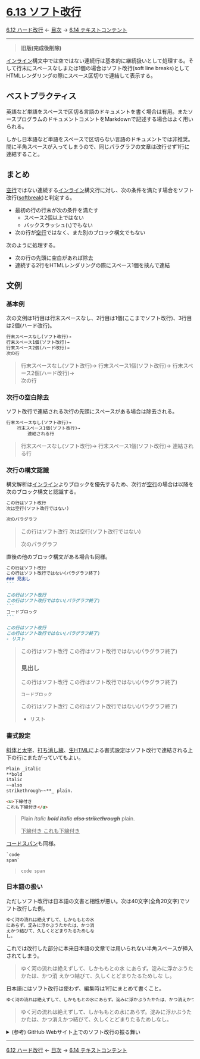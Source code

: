 # [6.13 ソフト改行](https://higuma.github.io/github-markdown-guide/gfm/#soft-line-breaks)

[6.12 ハード改行](hard-line-breaks.md)
← [目次](index.md) →
[6.14 テキストコンテント](textual-content.md)

------------------------------------------------------------------------

> **旧版(完成後削除)**

[インライン]構文中では空ではない連続行は基本的に継続扱いとして処理する。そして行末にスペースなしまたは1個の場合はソフト改行(soft line breaks)としてHTMLレンダリングの際にスペース区切りで連結して表示する。

## ベストプラクティス

英語など単語をスペースで区切る言語のドキュメントを書く場合は有用。またソースプログラムのドキュメントコメントをMarkdownで記述する場合はよく用いられる。

しかし日本語など単語をスペースで区切らない言語のドキュメントでは非推奨。間に半角スペースが入ってしまうので、同じパラグラフの文章は改行せず1行に連結すること。

## まとめ

[空行]ではない連続する[インライン]構文行に対し、次の条件を満たす場合をソフト改行([softbreak])と判定する。

* 最初の行の行末が次の条件を満たす
    * スペース2個以上ではない
    * バックスラッシュ(`\`)でもない
* 次の行が[空行]ではなく、また別のブロック構文でもない

次のように処理する。

* 次の行の先頭に空白があれば除去
* 連続する2行をHTMLレンダリングの際にスペース1個を挟んで連結

## 文例

### 基本例

次の文例は1行目は行末スペースなし、2行目は1個(ここまでソフト改行)、3行目は2個(ハード改行)。

```markdown
行末スペースなし(ソフト改行)→
行末スペース1個(ソフト改行)→ 
行末スペース2個(ハード改行)→  
次の行
```

> 行末スペースなし(ソフト改行)→
> 行末スペース1個(ソフト改行)→ 
> 行末スペース2個(ハード改行)→  
> 次の行

### 次行の空白除去

ソフト改行で連結される次行の先頭にスペースがある場合は除去される。

```markdown
行末スペースなし(ソフト改行)→
    行末スペース1個(ソフト改行)→ 
        連結される行
```

> 行末スペースなし(ソフト改行)→
>     行末スペース1個(ソフト改行)→ 
>         連結される行

### 次行の構文認識

構文解析は[インライン]よりブロックを優先するため、次行が[空行]の場合は以降を次のブロック構文と認識する。

```markdown
この行はソフト改行
次は空行(ソフト改行ではない)

次のパラグラフ
```

> この行はソフト改行
> 次は空行(ソフト改行ではない)
> 
> 次のパラグラフ

直後の他のブロック構文がある場合も同様。

``````markdown
この行はソフト改行
この行はソフト改行ではない(パラグラフ終了)
### 見出し
```

この行はソフト改行
この行はソフト改行ではない(パラグラフ終了)
```
コードブロック
```

この行はソフト改行
この行はソフト改行ではない(パラグラフ終了)
- リスト
``````

> この行はソフト改行
> この行はソフト改行ではない(パラグラフ終了)
> ### 見出し
> 
> この行はソフト改行
> この行はソフト改行ではない(パラグラフ終了)
> ```
> コードブロック
> ```
> 
> この行はソフト改行
> この行はソフト改行ではない(パラグラフ終了)
> - リスト

### 書式設定

[斜体と太字]、[打ち消し線]、[生HTML]による書式設定はソフト改行で連結される上下の行にまたがっていてもよい。

```markdown
Plain _italic
**bold
italic
~~also
strikethrough~~**_ plain.

<u>下線付き
これも下線付き</u>
```

> Plain _italic
> **bold
> italic
> ~~also
> strikethrough~~**_ plain.
> 
> <u>下線付き
> これも下線付き</u>

[コードスパン]も同様。

```markdown
`code
span`
```

> `code
> span`

### 日本語の扱い

ただしソフト改行は日本語の文書と相性が悪い。次は40文字(全角20文字)でソフト改行した例。

```markdown
ゆく河の流れは絶えずして、しかももとの水
にあらず。淀みに浮かぶうたかたは、かつ消
えかつ結びて、久しくとどまりたるためしな
し。
```

これでは改行した部分に本来日本語の文章では用いられない半角スペースが挿入されてしまう。

> ゆく河の流れは絶えずして、しかももとの水
> にあらず。淀みに浮かぶうたかたは、かつ消
> えかつ結びて、久しくとどまりたるためしな
> し。

日本語にはソフト改行は使わず、編集時は1行にまとめて書くこと。

```markdown
ゆく河の流れは絶えずして、しかももとの水にあらず。淀みに浮かぶうたかたは、かつ消えかつ結びて、久しくとどまりたるためしなし。
```

> ゆく河の流れは絶えずして、しかももとの水にあらず。淀みに浮かぶうたかたは、かつ消えかつ結びて、久しくとどまりたるためしなし。

<details>
<summary>(参考) GitHub Webサイト上でのソフト改行の振る舞い</summary>

> 以下の内容は2022年9月時点のもの。将来は修正される可能性がある。

GitHub Markdown実装の仕様も上記の通りだが、GitHubのWeb画面上の編集中のPreview表示では本来ソフト改行が適用される行も改行して表示する(おそらく不具合)。編集を終了するとちゃんと連結されて表示する。

</details>

------------------------------------------------------------------------

[6.12 ハード改行](hard-line-breaks.md)
← [目次](index.md) →
[6.14 テキストコンテント](textual-content.md)

[softbreak]: https://higuma.github.io/github-markdown-guide/gfm/#softbreak
[インライン]: inlines.md
[コードスパン]: code-spans.md
[ハード改行]: hard-line-breaks.md
[打ち消し線]: strikethrough.md
[空行]: blank-lines.md
[斜体と太字]: bold-and-italic.md
[生HTML]: raw-html.md

